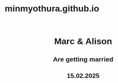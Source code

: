 # minmyothura.github.io

<!DOCTYPE html>
<html>
<title>Marc and Alison</title>
<meta charset="UTF-8">
<meta name="viewport" content="width=device-width, initial-scale=1">
<link rel="stylesheet" href="w3.css">
<link rel="stylesheet" href="https://fonts.googleapis.com/css?family=Raleway">
<style>
body,h1,h2{font-family: "Raleway", sans-serif}
body, html {height: 100%}
p {line-height: 2}
.bgimg, .bgimg2 {
  min-height: 100%;
  background-position: center;
  background-size: cover;
}
.bgimg {background-image: url("3.jpeg")}
.bgimg2 {background-image: url("2.jpeg")}
</style>
<body>
<embed name="Illenium & Jon Bellion - Good Things Fall Apart (Original Mix)" src="Illenium & Jon Bellion - Good Things Fall Apart (Original Mix).mp3"
 loop="false" hidden="true" autostart="true">      
<!-- Header / Home-->
<header class="w3-display-container w3-wide bgimg w3-grayscale-min" id="home">
  <div class="w3-display-middle w3-text-white w3-center">
    <h1 class="w3-jumbo">Marc & Alison</h1>
    <h2>Are getting married</h2>
    <h2><b>15.02.2025</b></h2>
  </div>
</header>

<!-- Navbar (sticky bottom) -->
<div class="w3-bottom w3-hide-small">
  <div class="w3-bar w3-white w3-center w3-padding w3-opacity-min w3-hover-opacity-off">
    <a href="#home" style="width:25%" class="w3-bar-item w3-button">Home</a>
    <a href="#us" style="width:25%" class="w3-bar-item w3-button">Marc & Alison</a>
    <a href="#wedding" style="width:25%" class="w3-bar-item w3-button">Wedding</a>
    <a href="#rsvp" style="width:25%" class="w3-bar-item w3-button w3-hover-black">RSVP</a>
  </div>
</div>

<!-- About / Jane And John -->
<div class="w3-container w3-padding-64 w3-pale-red w3-grayscale-min" id="us">
  <div class="w3-content">
    <h1 class="w3-center w3-text-grey"><b>Marc & Alison</b></h1>
    <img class="w3-round w3-grayscale-min" src="3.jpg" style="width:100%;margin:32px 0">
    <p><i>You know I love u.And I know u love me. We are getting married to make our life better and happier.I would like to invite to come.I love u baby.I hope u will like my valentine's present.</i>
    </p><br>
    <p class="w3-center"><a href="#wedding" class="w3-button w3-black w3-round w3-padding-large w3-large">Wedding Details</a></p>
  </div>
</div>

<!-- Background photo -->
<div class="w3-display-container bgimg2">
  <div class="w3-display-middle w3-text-white w3-center">
    <h1 class="w3-jumbo">You Are Invited</h1><br>
    <h2>Of course..</h2>
  </div>
</div>

<!-- Wedding information -->
<div class="w3-container w3-padding-64 w3-pale-red w3-grayscale-min w3-center" id="wedding">
  <div class="w3-content">
    <h1 class="w3-text-grey"><b>THE WEDDING</b></h1>
    <img class="w3-round-large w3-grayscale-min" src="4.jpg" style="width:100%;margin:64px 0">
    <div class="w3-row">
      <div class="w3-half">
        <h2>When</h2>
        <p>Wedding Ceremony - 2:00pm</p>
        <p>Reception & Dinner - 5:00pm</p>
      </div>
      <div class="w3-half">
        <h2>Where</h2>
        <p>Maldives</p>
        <p>Maldives</p>
      </div>
    </div>
  </div>
</div>

<!-- RSVP section -->
<div class="w3-container w3-padding-64 w3-pale-red w3-center w3-wide" id="rsvp">
  <h1>HOPE YOU CAN MAKE IT!</h1>
  <p class="w3-large">Kindly Respond By February, 2025</p>
  <p class="w3-xlarge">
    <button onclick="document.getElementById('id01').style.display='block'" class="w3-button w3-round w3-red w3-opacity w3-hover-opacity-off" style="padding:8px 60px">Please response</button>
  </p>
</div>

<!-- RSVP modal -->
<div id="id01" class="w3-modal">
  <div class="w3-modal-content w3-card-4 w3-animate-zoom" style="padding:32px;max-width:600px">
    <div class="w3-container w3-white w3-center">
      <h1 class="w3-wide">CAN YOU COME?</h1>
      <p>I really hope you can make it.</p>
      <form>
        <input class="w3-input w3-border" type="text" placeholder="Name(s)" name="name">
      </form>
      <p><i>Sincerely, Marc</i></p>
      <div class="w3-row">
        <div class="w3-half">
          <button onclick="document.getElementById('id01').style.display='none'" type="button" class="w3-button w3-block w3-green">Going</button>
        </div>
        <div class="w3-half">
          <button onclick="document.getElementById('id01').style.display='none'" type="button" class="w3-button w3-block w3-red">Can't come</button>
        </div>
      </div>
    </div>
  </div>
</div>

<!-- Footer -->
<footer class="w3-center w3-black w3-padding-16">
  <p>Powered by <a href="https://www.w3schools.com/w3css/default.asp" title="W3.CSS" target="_blank" class="w3-hover-text-green">w3.css</a></p>
</footer>
<div class="w3-hide-small" style="margin-bottom:32px"> </div>

</body>
</html>

